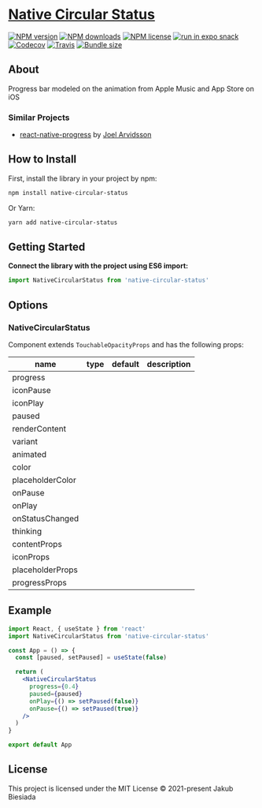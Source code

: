 # [Native Circular Status](https://github.com/native-ly/native-circular-status)

[![NPM version](https://flat.badgen.net/npm/v/native-circular-status)](https://www.npmjs.com/package/native-circular-status)
[![NPM downloads](https://flat.badgen.net/npm/dm/native-circular-status)](https://www.npmjs.com/package/native-circular-status)
[![NPM license](https://flat.badgen.net/npm/license/native-circular-status)](https://www.npmjs.com/package/native-circular-status)
[![run in expo snack](https://img.shields.io/badge/Run%20in%20Snack-4630EB?style=flat-square&logo=EXPO&labelColor=FFF&logoColor=000)](https://snack.expo.io/@jbiesiada/native-circular-status)
[![Codecov](https://flat.badgen.net/codecov/c/github/native-ly/native-circular-status)](https://codecov.io/gh/native-ly/native-circular-status)
[![Travis](https://flat.badgen.net/travis/native-ly/native-circular-status)](https://travis-ci.com/native-ly/native-circular-status)
[![Bundle size](https://flat.badgen.net/packagephobia/install/native-circular-status)](https://packagephobia.com/result?p=native-circular-status)

## About

Progress bar modeled on the animation from Apple Music and App Store on iOS

### Similar Projects

- [react-native-progress](https://github.com/oblador/react-native-progress) by [Joel Arvidsson](https://github.com/oblador)

## How to Install

First, install the library in your project by npm:

```sh
npm install native-circular-status
```

Or Yarn:

```sh
yarn add native-circular-status
```

## Getting Started

**Connect the library with the project using ES6 import:**

```js
import NativeCircularStatus from 'native-circular-status'
```

## Options

### NativeCircularStatus

Component extends `TouchableOpacityProps` and has the following props:

<!-- TODO -->
| **name** | **type** | **default** | **description** |
| -------- | -------- | --------------- |-------------- |
| progress |          |                 | |
| iconPause |          |                 | |
| iconPlay |          |                 | |
| paused |          |                 | |
| renderContent |          |                 | |
| variant |          |                 | |
| animated |          |                 | |
| color |          |                 | |
| placeholderColor |          |                 | |
| onPause |          |                 | |
| onPlay |          |                 | |
| onStatusChanged |          |                 | |
| thinking |          |                 | |
| contentProps |          |                 | |
| iconProps |          |                 | |
| placeholderProps |          |                 | |
| progressProps |          |                 | |

## Example

```jsx
import React, { useState } from 'react'
import NativeCircularStatus from 'native-circular-status'

const App = () => {
  const [paused, setPaused] = useState(false)

  return (
    <NativeCircularStatus
      progress={0.4}
      paused={paused}
      onPlay={() => setPaused(false)} 
      onPause={() => setPaused(true)} 
    />
  )
}

export default App
```

## License

This project is licensed under the MIT License © 2021-present Jakub Biesiada
